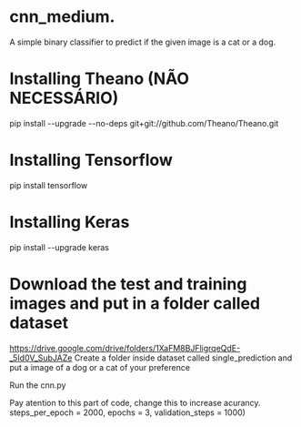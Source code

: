 # cnn_medium.
A simple binary classifier to predict if the given image is a cat or a dog.

# Installing Theano (NÃO NECESSÁRIO)
pip install --upgrade --no-deps git+git://github.com/Theano/Theano.git

# Installing Tensorflow
pip install tensorflow

# Installing Keras
pip install --upgrade keras

# Download the test and training images and put in a folder called dataset
https://drive.google.com/drive/folders/1XaFM8BJFligrqeQdE-_5Id0V_SubJAZe
Create a folder inside dataset called single_prediction and put a image of a dog or a cat of your preference

Run the cnn.py

Pay atention to this part of code, change this to increase acurancy.
steps_per_epoch = 2000,
epochs = 3,
validation_steps = 1000)

